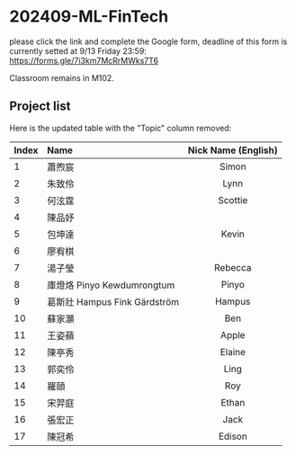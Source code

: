 # 202409-ML-FinTech

please click the link and complete the Google form, deadline of this form is currently setted at 9/13 Friday 23:59:
https://forms.gle/7i3km7McRrMWks7T6

Classroom remains in M102.  
## Project list

Here is the updated table with the "Topic" column removed:

| Index | Name                           | Nick Name (English) |
| :---  | :---                           | :---:               |
| 1     | 蕭煦宸                         | Simon               |
| 2     | 朱致伶                         | Lynn                |
| 3     | 何泫霆                         | Scottie             |
| 4     | 陳品妤                         |                     |
| 5     | 包坤達                         | Kevin               |
| 6     | 廖宥棋                         |                     |
| 7     | 湯子瑩                         | Rebecca             |
| 8     | 庫燈烙 Pinyo Kewdumrongtum      | Pinyo               |
| 9     | 葛斯壯 Hampus Fink Gärdström    | Hampus              |
| 10    | 蘇家灝                         | Ben                 |
| 11    | 王姿蘋                         | Apple               |
| 12    | 陳亭秀                         | Elaine              |
| 13    | 郭奕伶                         | Ling                |
| 14    | 羅頤                           | Roy                 |
| 15    | 宋羿庭                         | Ethan               |
| 16    | 張宏正                         | Jack                |
| 17    | 陳冠希                         | Edison              |



